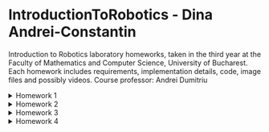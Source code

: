 # IntroductionToRobotics - Dina Andrei-Constantin
Introduction to Robotics laboratory homeworks, taken in the third year at the Faculty of Mathematics and Computer Science, University of Bucharest.
Each homework includes requirements, implementation details, code, image files and possibly videos. 
Course professor: Andrei Dumitriu


<details>
<summary>Homework 1</summary>
<br>

Task Requirements: "Use a separate potentiometer in controlling each of the color of the RGB led (Red, Green and Blue).  The control must be done with digital electronics(aka you must read the value of the potentiometer with Arduino, and write a mapped value to each of the pins connected to the led."

Pictures of the setup:

<img src="https://user-images.githubusercontent.com/99658689/197361062-53204f3e-b34f-4619-b5c0-541bb6c48442.jpg" width="360" height="640" />
<img src="https://user-images.githubusercontent.com/99658689/197361065-4734f1a1-75c0-46c6-82d4-7b6c7cbc0139.jpg" width="360" height="640" />
<img src="https://user-images.githubusercontent.com/99658689/197361066-807e18ae-effc-4eeb-9697-51db8d0ee09e.jpg" width="360" height="640" />
<img src="https://user-images.githubusercontent.com/99658689/197361067-ed2d10cd-f074-4884-9254-b36322cb8759.jpg" width="360" height="640" />
<img src="https://user-images.githubusercontent.com/99658689/197361068-f04b71ca-1c5e-4565-8f69-07c58bb295ad.jpg" width="360" height="640" />
<img src="https://user-images.githubusercontent.com/99658689/197361069-b1e2d4fa-e1c6-48f1-9a74-ac192e90afe3.jpg" width="360" height="640" />
<img src="https://user-images.githubusercontent.com/99658689/197361070-ca0e6c88-79ed-49cd-9ffd-dd0ab1e8f10f.jpg" width="360" height="640" />
<img src="https://user-images.githubusercontent.com/99658689/197361071-b073e61d-a1c7-42f9-ba83-6fb0a0ecb830.jpg" width="360" height="640" />
  

A video of the project in which you can see the way everything works:
https://youtu.be/HYCs1vSOPmo

Source code:

```
const int redLedPin = 11;
const int blueLedPin = 10;
const int greenLedPin = 9;

const int pinRedLevel = A3;
const int pinGreenLevel = A5;
const int pinBlueLevel = A4;

const int LOWER_BOUND_ANALOG_READ = 0;
const int HIGHER_BOUND_ANALOG_READ = 1023;
const int LOWER_BOUND_ANALOG_WRITE = 0;
const int HIGHER_BOUND_ANALOG_WRITE = 255;

int rawRedValue, rawGreenValue, rawBlueValue;
int RGBredValue, RGBgreenValue, RGBblueValue;

void setup() {
  pinMode(redLedPin, OUTPUT);
  pinMode(blueLedPin, OUTPUT);
  pinMode(greenLedPin, OUTPUT);
  pinMode(pinRedLevel, INPUT);
  pinMode(pinBlueLevel, INPUT);
  pinMode(pinGreenLevel, INPUT);
  
  Serial.begin(9600);
}

void loop() {
  // citim valorile de tip input, valoare intreagi din [0,1023]
  rawGreenValue = analogRead(pinGreenLevel); 
  rawRedValue = analogRead(pinRedLevel);
  rawBlueValue = analogRead(pinBlueLevel);
  
  // transformam valorile citite in valori din intervalul [0,255]
  RGBredValue = map(rawRedValue, LOWER_BOUND_ANALOG_READ, HIGHER_BOUND_ANALOG_READ, LOWER_BOUND_ANALOG_WRITE, HIGHER_BOUND_ANALOG_WRITE);
  RGBgreenValue = map(rawGreenValue, LOWER_BOUND_ANALOG_READ, HIGHER_BOUND_ANALOG_READ, LOWER_BOUND_ANALOG_WRITE, HIGHER_BOUND_ANALOG_WRITE);
  RGBblueValue = map(rawBlueValue, LOWER_BOUND_ANALOG_READ, HIGHER_BOUND_ANALOG_READ, LOWER_BOUND_ANALOG_WRITE, HIGHER_BOUND_ANALOG_WRITE);;
  
  // vom seta un threshold in cazul in care device-ul de input nu este perfect: valoriile < 5 se considera ca fiind 0
  if (RGBredValue < 5)
    RGBredValue = 0;

  if (RGBgreenValue < 5)
    RGBgreenValue = 0;

  if (RGBblueValue < 5)
    RGBblueValue = 0;
  
  // trimitem semnalul catre LED
  assignRGBtoLed(RGBredValue, RGBgreenValue, RGBblueValue);
}

void assignRGBtoLed(int r, int g, int b){
  // functia seteaza intensitatile de rosu, verde si albastru LED-ului nostru
  analogWrite(redLedPin, r);
  analogWrite(blueLedPin, g);
  analogWrite(greenLedPin, b);
}
```
</details>




<details>
<summary>Homework 2</summary>
<br>

Task Requirements: 
  Building  the  traffic  lights  for  a  crosswalk.   Using 2 LEDs to represent the traffic lights for people (red and green) and 3 LEDs to represent the traffic lights for cars (red, yellow and green). See the states it needs to go through:
    <br> 1. State 1 (default, reinstated after state 4 ends):  green light for cars,red  light  for  people,  no  sounds.   Duration:  indefinite,  changed  bypressing the button.
    <br> 2. State 2 (initiated by counting down 8 seconds after a button press):the  light  should  be  yellow  for  cars,  red  for  people  and  no  sounds.Duration:  3 seconds.
    <br> 3. State 3 (initiated after state 2 ends):  red for cars, green for peopleand a beeping sound from the buzzer at a constant interval. Duration:8 seconds.
    <br> 4. State 4 (initiated after state 3 ends):  red for cars,blinking greenfor people and a beeping sound from the buzzer,  at a constant in-terval,  faster than the beeping in state 3.  This state should last 4seconds.
  
  Note: pressing the button in any state other than state 1 will not yield any actions.

Pictures of the setup:

<img src="https://user-images.githubusercontent.com/99658689/199517632-51095031-59dc-4b2b-be39-d3efe7a342c0.jpg" width="360" height="640" />
  
A video of the project in which you can see the way everything works: https://youtu.be/fbVpC9-l-Uo

Source code:

```
// used pins

const int buttonPin = 5;
const int buzzerPin = 6;

const int pedestrianGreenPin = 7;
const int pedestrianRedPin = 8;

const int carGreenPin = 9;
const int carYellowPin = 10;
const int carRedPin = 11;

// used values
const int pedestrianWaitTime = 8000;
const int yellowLightTimer = 3000;
const int pedestrianGreenLightTimer = 8000;
const int pedestrianGreenLightTimer2 = 4000;
const int soundFrequency = 10000;
const int beepingInterval1 = 500;
const int beepingInterval2 = 250;

int sequenceTime = 0;

byte buttonState = 0;
byte currentButtonState = 0;
byte previousButtonState = 0;

bool buttonIsPressable = true;
bool buzzerOn = false;

int buttonPressCount = 0;
byte minimumPressTime = 50;
bool pedestrianGreenLightOn = false;

unsigned long lastReadingTime = 0;
unsigned long waitingSequence, yellowLightSequence, pedestrianGreenLightSequence1, pedestrianGreenLightSequence2;
unsigned long lastBuzzTimer = 0;

void setup() {
  pinMode(buttonPin, INPUT_PULLUP);
  pinMode(buzzerPin, OUTPUT);
  pinMode(pedestrianGreenPin, OUTPUT);
  pinMode(pedestrianRedPin, OUTPUT);
  pinMode(carGreenPin, OUTPUT);
  pinMode(carRedPin, OUTPUT);
  pinMode(carYellowPin, OUTPUT);

  Serial.begin(9600);
}

void loop() {

  constrain(buttonPressCount, 0, 2);


  if (buttonPressCount == 0){
    noTone(buzzerPin);
    digitalWrite(pedestrianGreenPin, LOW);
    digitalWrite(pedestrianRedPin, HIGH);
    digitalWrite(carRedPin, LOW);
    digitalWrite(carGreenPin, HIGH);
    digitalWrite(carYellowPin, LOW);
  }

  currentButtonState = !digitalRead(buttonPin);


  if (buttonIsPressable)
    if (currentButtonState != previousButtonState)
      if (millis() - lastReadingTime > minimumPressTime)
          {
            buttonPressCount++;
            previousButtonState = currentButtonState;
            lastReadingTime = millis();
            if (buttonPressCount % 2 == 0){
              waitingSequence = millis() + pedestrianWaitTime;
              yellowLightSequence = yellowLightTimer + waitingSequence;
              pedestrianGreenLightSequence1 = pedestrianGreenLightTimer + yellowLightSequence;
              pedestrianGreenLightSequence2 = pedestrianGreenLightTimer2 + pedestrianGreenLightSequence1;
            }
          }

  if (buttonPressCount % 2 == 0 && buttonPressCount){
    buttonIsPressable = false; // in case a pedestrian spams the button, it will only initiate a sequence the first time it's pressed

    if (millis() < waitingSequence); // pedestrians waiting for green light timer

    else if (millis() < yellowLightSequence){
        digitalWrite(carGreenPin, LOW);
        digitalWrite(carYellowPin, HIGH);
        delay(1);
    }  

    else if (millis() < pedestrianGreenLightSequence1){
      digitalWrite(carYellowPin, LOW);
      digitalWrite(carRedPin, HIGH);
      if (millis() - lastBuzzTimer > beepingInterval1)
        {
        if (buzzerOn)
          noTone(buzzerPin);
        else tone(buzzerPin, soundFrequency, pedestrianGreenLightTimer);
        lastBuzzTimer = millis();
        buzzerOn = !buzzerOn;
        pedestrianGreenLightOn = true;
        }
      
      digitalWrite(pedestrianGreenPin, HIGH);
      digitalWrite(pedestrianRedPin, LOW);
      delay(1);

    }  
    else if (millis() < pedestrianGreenLightSequence2){
      if (millis() - lastBuzzTimer > beepingInterval2)
        {
        if (buzzerOn){
          digitalWrite(pedestrianGreenPin, LOW);
          noTone(buzzerPin);

        }
        else {         
          digitalWrite(pedestrianGreenPin, HIGH);
          tone(buzzerPin, soundFrequency, pedestrianGreenLightTimer);
        }

        lastBuzzTimer = millis();
        buzzerOn = !buzzerOn;
        pedestrianGreenLightOn = !pedestrianGreenLightOn;
        }
      
      delay(1);

    }  
    else{
      noTone(buzzerPin);
      digitalWrite(pedestrianGreenPin, LOW);
      digitalWrite(pedestrianRedPin, HIGH);
      digitalWrite(carRedPin, LOW);
      digitalWrite(carGreenPin, HIGH);
      digitalWrite(carYellowPin, LOW);
      delay(1);
      buttonIsPressable=true;
    }  
    
  }  
  delay(1);    
}
```
</details>

  
<details>
<summary>
  Homework 3
  </summary>
<br>

Task Requirements: 

  You will use the joystick to control the position ofthe segment and ”draw” on the display.  The movement between segment sshould be natural (meaning they should jump from the current positiononly to neighbors, but without passing through ”walls”. The system has the following states:
  <br> 1.State  1 (default,  but  also  initiated  after  a  button  press  in  State2):  Current  position  blinking.   Can  use  the  joystick  to  move  fromone  position  to  neighbors.   Short  pressing  the  button  toggles  state2.  Long pressing the button in state 1 resets the entire display byturning all the segments OFF and moving the current position to thedecimal point.
  <br> 2.State  2(initiated  after  a  button  press  in  State  1):   The  currentsegment  stops  blinking,  adopting  the  state  of  the  segment  beforeselection (ON or OFF). Toggling the X (or Y, you chose) axis shouldchange  the  segment  state  from  ON  to  OFF  or  from  OFF  to  ON.Clicking the joystick should save the segment state and exit back tostate 1.
  
Pictures of the setup:

<img src="https://user-images.githubusercontent.com/99658689/200854800-f2460ecf-d976-42fd-bf2f-4a86a4a3bf6c.jpg" width="360" height="640" />
  
  
A video of the project in which you can see the way everything works: https://youtu.be/9i24RCIUL2s

Source code:

```
// declare all the segments pins
const int pinA = 4;
const int pinB = 5;
const int pinC = 6;
const int pinD = 7;
const int pinE = 8;
const int pinF = 9;
const int pinG = 10;
const int pinDP = 11;

// joystick pins
const int joyXPin = A1;
const int joyYPin = A0;
const int joySWPin = 12;

int blinkingSegment = pinDP; // the blinking pin, when the program starts it should be pinDP

const int joyLeftThreshold = -100;
const int joyRightThreshold = 100;
const int joyDefaultXValue = 0;

const int joyUpThreshold = 100;
const int joyDownThreshold = -100;
const int joyDefaultYValue = 0;

const int neutralThreshold = 200;
bool joyIsNeutral = true;

bool joySWState = HIGH;
bool joyPrevSWState = HIGH;
bool dpState = false;

char nextTransition[] = "NEUTRAL";
char lastTransition[] = "NEUTRAL";

char movementStateOY[] = "NEUTRAL";
int absValueX, absValueY;

bool segmentBlinkingOn = true;
unsigned long lastChangeInBlinking = 0;
unsigned long lastReadSWState = 0;
long pressTime = 0;
long releaseTime = 0;

int blinkingInterval = 500;

const int segSize = 8;
// modify if you have common anode
bool commonAnode = false; 

byte segmentOn = HIGH;
int segments[segSize] = { 
  pinA, pinB, pinC, pinD, pinE, pinF, pinG, pinDP
};

int currentDigit = 0;

const int noOfDigits = 10;
byte digitMatrix[noOfDigits][segSize - 1] = {
// a  b  c  d  e  f  g
  {1, 1, 1, 1, 1, 1, 0}, // 0
  {0, 1, 1, 0, 0, 0, 0}, // 1
  {1, 1, 0, 1, 1, 0, 1}, // 2
  {1, 1, 1, 1, 0, 0, 1}, // 3
  {0, 1, 1, 0, 0, 1, 1}, // 4
  {1, 0, 1, 1, 0, 1, 1}, // 5
  {1, 0, 1, 1, 1, 1, 1}, // 6
  {1, 1, 1, 0, 0, 0, 0}, // 7
  {1, 1, 1, 1, 1, 1, 1}, // 8
  {1, 1, 1, 1, 0, 1, 1}  // 9
};

int statePinA = LOW;
int statePinB = LOW;
int statePinC = LOW;
int statePinD = LOW;
int statePinE = LOW;
int statePinF = LOW;
int statePinG = LOW;
int statePinDP = LOW;
int stateCurrentPin = LOW;
char movementStateOX[] = "NEUTRAL";

bool buttonWasReleased = true;
int totalPressedTime = 0;
bool segmentActualized = true;
int currentBlink = LOW;
bool blinkingMode = true;
int shortPressTime = 1000;

int analogReadMinValue = 0;
int analogReadMaxValue = 1023;
int mappedMinAnalogValue = -512;
int mappedMaxAnalogValue = 511;

void setup() {
  // initialize all the pins
  for (int i = 0; i < segSize; i++) {
    pinMode(segments[i], OUTPUT);
  }
  pinMode(joySWPin, INPUT_PULLUP);
  if (commonAnode == true) {
    segmentOn = !segmentOn;
  }
  
  Serial.begin(9600);
}

void loop() {

 
  joySWState = digitalRead(joySWPin);
  
  if(joySWState != joyPrevSWState)
    {

    if (joySWState == LOW)
      {
        pressTime = millis();
        buttonWasReleased = false;
      }

    else if (!buttonWasReleased)
      {
      releaseTime = millis();
      buttonWasReleased = true;
      totalPressedTime = releaseTime - pressTime;
      segmentActualized = false;
      }
    }



  joyPrevSWState = joySWState;

  if (releaseTime - pressTime > 0 && !segmentActualized)
  {
    if (releaseTime - pressTime < shortPressTime ) // short press
      {
        blinkingMode = !blinkingMode;
        segmentActualized = true;
      } 

      else // long press
        {
        statePinA = LOW;
        statePinB = LOW;
        statePinC = LOW;
        statePinD = LOW;
        statePinE = LOW;
        statePinF = LOW;
        statePinG = LOW;
        statePinDP = LOW;
        digitalWrite(pinA, statePinA);
        digitalWrite(pinB, statePinB);  
        digitalWrite(pinC, statePinC);
        digitalWrite(pinD, statePinD);
        digitalWrite(pinE, statePinE);
        digitalWrite(pinF, statePinF);
        digitalWrite(pinG, statePinG);
        digitalWrite(pinDP, statePinDP);
        segmentActualized = true;
        blinkingSegment = pinDP;
        //resetting the board
        }
  }



  int joyY = analogRead(joyYPin);
  int joyX = analogRead(joyXPin);
  joyY = map(joyY, analogReadMinValue, analogReadMaxValue, mappedMinAnalogValue, mappedMaxAnalogValue);
  joyX = map(joyX, analogReadMinValue, analogReadMaxValue, mappedMinAnalogValue, mappedMaxAnalogValue);
  strcpy(nextTransition, "NEUTRAL");

  // we have the values for x and y transposed in an interval [-512, 511]
  // checking the direction the joystick points to

  if (joyY > joyUpThreshold)
    {
      strcpy(movementStateOY, "UP");
      absValueY = joyY - joyUpThreshold;
    }

  else if (joyY < joyDownThreshold)
    {
      strcpy(movementStateOY, "DOWN");
      absValueY = joyDownThreshold - joyY;
    }
    
  if (joyX > joyLeftThreshold)
    {
      strcpy(movementStateOX, "RIGHT");
      absValueX = joyX - joyLeftThreshold;
    }
  else if (joyX < joyRightThreshold)
    {
      strcpy(movementStateOX, "LEFT");
      absValueX = joyRightThreshold -  joyX;
    }

  // if the joystick is not moved enough, we will consider its position is neutral
  if (abs (joyX - joyDefaultXValue) < neutralThreshold)
    strcpy(movementStateOX, "NEUTRAL");
  if (abs (joyY - joyDefaultYValue) < neutralThreshold)
    strcpy(movementStateOY, "NEUTRAL");
  

  strcpy(nextTransition, absValueX < absValueY ? movementStateOY : movementStateOX); // save the transition for the next step: for example, if the joystick is both pointed down and a little to the right, it will be considered as pointing down

  if (blinkingMode){ // if the segment is blinking, just blink and move between segments using the joystick

    if (millis() - lastChangeInBlinking > blinkingInterval) // blinking 
      {
        digitalWrite(blinkingSegment, currentBlink);
        
        if (currentBlink == LOW)
          currentBlink = HIGH;
        else currentBlink = LOW;

        lastChangeInBlinking = millis();
      }


    if (strcmp(nextTransition, lastTransition)) // moving between segments. We will check if the joystick changed positions between moves. We do this because we dont want to move up 100 positions in one little movement of the joystick, just once
      {
        stateCurrentPin = getSegmentState(blinkingSegment); // find the next segment
        digitalWrite(blinkingSegment, stateCurrentPin); // if we move away from the segment, the state should be the same as before we "arrived" there
        blinkingSegment = changeSegment(blinkingSegment, nextTransition); // move to the next segment
        strcpy(lastTransition, nextTransition); // save the last transition
      }

  }

  else { // in this mode we change the selected segment state using up and down movements of the joystick
      if ((!strcmp(nextTransition, "UP") || !strcmp(nextTransition, "DOWN")) && strcmp(nextTransition, lastTransition))
      {
            if (blinkingSegment == pinA)
              statePinA = !statePinA;
            if (blinkingSegment == pinB)
              statePinB = !statePinB;
            if (blinkingSegment == pinC)
              statePinC = !statePinC;
            if (blinkingSegment == pinD)
              statePinD = !statePinD;
            if (blinkingSegment == pinE)
              statePinE = !statePinE;
            if (blinkingSegment == pinF)
              statePinF = !statePinF;
            if (blinkingSegment == pinG)
              statePinG = !statePinG;
            if (blinkingSegment == pinDP)
              statePinDP = !statePinDP;

            stateCurrentPin = getSegmentState(blinkingSegment);
            digitalWrite(blinkingSegment, stateCurrentPin);
            
            strcpy(lastTransition, nextTransition);
      }
  } 
}

int getSegmentState (int pin){
  if (pin == pinA)
    return statePinA;
  if (pin == pinB)
    return statePinB;
  if (pin == pinC)
    return statePinC;
  if (pin == pinD)
    return statePinD;
  if (pin == pinE)
    return statePinE;
  if (pin == pinF)
    return statePinF;
  if (pin == pinG)
    return statePinG;
  if (pin == pinDP)
    return statePinDP;
  
}
int changeSegment (int currentSegment, char transition[]){
  // the function returns the next segment we move to (if we can move to another segment through the movement stored in transition parameter)
  if (!strcmp(transition, "NEUTRAL"))
    return currentSegment;
  switch(currentSegment){
    case (pinA):
      if (!strcmp(transition, "LEFT"))
        return pinF;
      if (!strcmp(transition, "RIGHT"))
        return pinB;
      if (!strcmp(transition, "UP"))
        return currentSegment;
      if (!strcmp(transition, "DOWN"))
        return pinG;
      break;

    case (pinB):
      if (!strcmp(transition, "LEFT"))
        return pinF;
      if (!strcmp(transition, "RIGHT"))
        return currentSegment;
      if (!strcmp(transition, "UP"))
        return pinA;
      if (!strcmp(transition, "DOWN"))
        return pinG;
      break;

    case (pinC):
      if (!strcmp(transition, "LEFT"))
        return pinE;
      if (!strcmp(transition, "RIGHT"))
        return pinDP;
      if (!strcmp(transition, "UP"))
        return pinG;
      if (!strcmp(transition, "DOWN"))
        return pinD;
      break;

    case (pinD):
      if (!strcmp(transition, "LEFT"))
        return pinE;
      if (!strcmp(transition, "RIGHT"))
        return pinC;
      if (!strcmp(transition, "UP"))
        return pinG;
      if (!strcmp(transition, "DOWN"))
        return currentSegment;     
      break;

    case (pinE):
      if (!strcmp(transition, "LEFT"))
        return currentSegment;
      if (!strcmp(transition, "RIGHT"))
        return pinC;
      if (!strcmp(transition, "UP"))
        return pinG;
      if (!strcmp(transition, "DOWN"))
        return pinD;
      break;

    case (pinF):
      if (!strcmp(transition, "LEFT"))
        return currentSegment;
      if (!strcmp(transition, "RIGHT"))
        return pinB;
      if (!strcmp(transition, "UP"))
        return pinA;
      if (!strcmp(transition, "DOWN"))
        return pinG;
      break;

    case (pinG):
      if (!strcmp(transition, "LEFT"))
        return currentSegment;
      if (!strcmp(transition, "RIGHT"))
        return currentSegment;
      if (!strcmp(transition, "UP"))
        return pinA;
      if (!strcmp(transition, "DOWN"))
        return pinD;
      break;

    case (pinDP):
      if (!strcmp(transition, "LEFT"))
        return pinC;
      if (!strcmp(transition, "RIGHT"))
        return currentSegment;
      if (!strcmp(transition, "UP"))
        return currentSegment;
      if (!strcmp(transition, "DOWN"))
        return currentSegment;
      break;

  }

}
```
</details>
  
  
  
 
  
<details>
<summary>Homework 4</summary>
<br>

Task Requirements: 

TBW
  
Pictures of the setup:

<img src="https://user-images.githubusercontent.com/99658689/202426602-97054055-9548-4e72-9ea7-5385e2a38fe9.jpg" width="360" height="640" />
  
A video of the project in which you can see the way everything works: https://youtu.be/soZ97woMAm0

Source code:

```
//DS= [D]ata [S]torage - data
//STCP= [ST]orage [C]lock [P]in latch
//SHCP= [SH]ift register [C]lock [P]in clock
 
#define movingState 0
#define modifyValueState 1

const int UP = 1;
const int DOWN = -1;
const int NEUTRAL = 0;
const int LEFT = 2;
const int RIGHT = -2;

const int latchPin = 11; // STCP to 12 on Shift Register
const int clockPin = 10; // SHCP to 11 on Shift Register
const int dataPin = 12; // DS to 14 on Shift Register
 
const int joyXPin = A0;
const int joyYPin = A1;
const int joySWPin = 8;
  
const int joyLeftThreshold = 300;
const int joyRightThreshold = 700;
const int joyDefaultXValue = 450;
 
const int joyUpThreshold = 700;
const int joyDownThreshold = 300;
const int joyDefaultYValue = 450;
 
const int neutralThreshold = 450;
 
const int segD1 = 7;
const int segD2 = 6;
const int segD3 = 5;
const int segD4 = 4;
 
const byte regSize = 8; // 1 byte aka 8 bits

const int displayCount = 4;
const int encodingsNumber = 17;
const int DP = 16; // we will use this later to turn on a DP

bool joySWState = HIGH;
bool joyPrevSWState = HIGH;
 

const int segSize = 8;
int nextTransition;
int lastTransition; 
 
bool segmentBlinkingOn = true;
unsigned long lastChangeInBlinking = 0;
long pressTime = 0;
long releaseTime = 0;
 
int blinkingInterval = 500;
 
byte segmentOn = HIGH;
 
int displayDigits[] = {
  segD1, segD2, segD3, segD4
};

bool buttonWasReleased = true;
int totalPressedTime = 0;
bool segmentActualized = true;
int shortPressTime = 1000;
 
unsigned long displayedNumber = 0; // the number displayed on the 4 digits 7 segment display

int byteEncodings[encodingsNumber] = { // encoding matrix for our hex digits + DP
//A B C D E F G DP 
  B11111100, // 0 
  B01100000, // 1
  B11011010, // 2
  B11110010, // 3
  B01100110, // 4
  B10110110, // 5
  B10111110, // 6
  B11100000, // 7
  B11111110, // 8
  B11110110, // 9
  B11101110, // A
  B00111110, // b
  B10011100, // C
  B01111010, // d
  B10011110, // E
  B10001110,  // F
  B00000001 // DP
};
 
int currentPosition = 0; // 0/1/2/3, depending on which digit we are currently on
 
byte currentState = 0; // can be movingState (state 1) or modifyValueState (state 2)

int joyX, joyY; // values read by the joystick

void setup() {
  // put your setup code here, to run once:
  pinMode(latchPin, OUTPUT);
  pinMode(clockPin, OUTPUT);
  pinMode(dataPin, OUTPUT);
  pinMode(joySWPin, INPUT_PULLUP);
 
  for (int i = 0; i < displayCount; i++) {
    pinMode(displayDigits[i], OUTPUT);
    digitalWrite(displayDigits[i], LOW);
  }  
  Serial.begin(9600);
}
 
void loop() {
  // writeNumber(1234); // first test with this and increase the delay inside the writeNumber function
 
 
  joySWState = digitalRead(joySWPin);
 
  if(joySWState != joyPrevSWState)
    {
 
    if (joySWState == LOW)
      {
        pressTime = millis();
        buttonWasReleased = false;
      }
 
    else if (!buttonWasReleased)
      {
      releaseTime = millis();
      buttonWasReleased = true;
      totalPressedTime = releaseTime - pressTime;
      segmentActualized = false;
      }
    }
 
 
 
  joyPrevSWState = joySWState;
 
  if (releaseTime - pressTime > 0 && !segmentActualized)
  {
    if (releaseTime - pressTime < shortPressTime ) // short press
        {
          segmentActualized = true;
          if (currentState == movingState)
            currentState = modifyValueState;
          else currentState = movingState;
        }
 
      else // long press
        {
          if (currentState == movingState)        //resetting the board
            {
              displayedNumber = 0;
              currentPosition = 0;
              currentState = movingState;
              pressTime = millis();
              releaseTime = millis();
            }
        }
  }
 
 
 
  joyY = analogRead(joyYPin);
  joyX = analogRead(joyXPin);

  nextTransition = NEUTRAL;
 
  // we have the values for x and y transposed in an interval [-512, 511]
  // checking the direction the joystick points to
 

 
  
  if (currentState == movingState)
  {
    if (joyX > joyRightThreshold)
      nextTransition = RIGHT;
    else if (joyX < joyLeftThreshold)
      nextTransition = LEFT;
    else nextTransition = NEUTRAL; 

    // we will determine whether the joystick is standing still (or almost standing still), is moved to the left or to the right

    if (nextTransition != lastTransition) // we check this so we dont spam move to the left/ right. For every left/ right movement of the joystick we will move exactly once
    {
        lastTransition = nextTransition; 

        if (nextTransition == LEFT)
          {
            currentPosition++;
            if (currentPosition > 3)
              currentPosition = 3;

          }
        else if (nextTransition == RIGHT) {
          {
            currentPosition--;
            if (currentPosition < 0)
              currentPosition = 0;
          }
      }
    }


  if (millis() - lastChangeInBlinking < blinkingInterval)
    writeNumberNoDP(displayedNumber);
  else if (millis() - lastChangeInBlinking < 2 * blinkingInterval)
    writeNumber(displayedNumber);
  else lastChangeInBlinking = millis();


  }
 
  else { // the second state, where we modify the current digit value using up/ down 
    writeNumber(displayedNumber);

     if (joyY > joyUpThreshold)
      nextTransition = UP;
    else if (joyY < joyDownThreshold)
      nextTransition = DOWN;
    else nextTransition = NEUTRAL;
    // we will determine whether the joystick is standing still (or almost standing still), is moved up or down

  if (nextTransition != lastTransition) // we check this so we dont spam move up/ down. For every up/ down movement of the joystick we will move exactly once
      {
        lastTransition = nextTransition;
        if (nextTransition == UP)
          {
            // != 15 means we check if we are going to overflow the value, which we don't want to do
            switch (currentPosition) {
            case 0:
              if (displayedNumber % 16 != 15)
                displayedNumber += 0x1; // add 1 to the _ _ _ x digit
              break;
            case 1:
              if (displayedNumber / 16 % 16 != 15) // add 1 to the _ _ x _ digit
                displayedNumber += 0x10;
              break;
            case 2:
              if (displayedNumber / 256 % 16 != 15) // add 1 to the _ x _ _ digit
               displayedNumber += 0x100;
              break;
            case 3: 
              if (displayedNumber / 4096 % 16 != 15) // add 1 to the x _ _ _ digit
                displayedNumber += 0x1000;
              break;
            }

          }
        else if (nextTransition == DOWN) {
          {
            // != 0 means we check if we are going to overflow the value, which we don't want to do
          switch (currentPosition) {
            case 0:
              if (displayedNumber % 16 != 0) // substract 1 from the _ _ _ x digit
                displayedNumber -= 0x1;
              break;
            case 1:
              if (displayedNumber / 16 % 16 != 0) // substract 1 from the _ _ x _ digit
                displayedNumber -= 0x10;
              break;
            case 2:
              if (displayedNumber / 256 % 16 != 0) // substract 1 from the _ x _ _ digit
               displayedNumber -= 0x100;
              break;
            case 3: 
              if (displayedNumber / 4096 % 16 != 0) // substract 1 from the x _ _ _ digit
                displayedNumber -= 0x1000;
              break;
            }
          }
      }
    }
    
  }
 
} 
 
 
 
void writeReg(int digit) {
    // ST_CP LOW to keep LEDs from changing while reading serial data
    digitalWrite(latchPin, LOW);
    // Shift out the bits
    shiftOut(dataPin, clockPin, MSBFIRST, digit);
    /* ST_CP on Rising to move the data from shift register
     * to storage register, making the bits available for output.
     */
    digitalWrite(latchPin, HIGH);
}


void activateDisplay(int displayNumber) { 
  // first, disable all the display digits
  for (int i = 0; i < displayCount; i++) 
    digitalWrite(displayDigits[i], HIGH);
  // then enable only the digit you want to use now
  digitalWrite(displayDigits[displayNumber], LOW);
  delay(2);
}
 
void writeNumber(unsigned long number) {
  unsigned long currentNumber = number; 
  int displayDigit = 0;
  int lastDigit = 0;
 
  while (currentNumber != 0)
  {
    // get the last digit of the number
    lastDigit = currentNumber % 16; // 3
    // send the number to the display
    writeReg(byteEncodings[lastDigit]);
    // enable only the display digit for that 
    activateDisplay(displayDigit);
    delay(2);
    // increase the delay to see multiplexing in action
    // increment the display digit
    displayDigit++;
    // eliminate the last digit of the number
    currentNumber /= 16;
  }
  while (displayDigit <= 3)
  {
    // if our number doesn't have enough digits, we will complete by adding 0's to the left
    writeReg(byteEncodings[0]);
    activateDisplay(displayDigit);
    delay(2);
    displayDigit++;
  }

  writeReg(byteEncodings[DP]);
  activateDisplay(currentPosition);


}


void writeNumberNoDP(unsigned long number) {
  unsigned long currentNumber = number; 
  int displayDigit = 0;
  int lastDigit = 0;
 
  while (currentNumber != 0) 
  {
    // get the last digit of the number
    lastDigit = currentNumber % 16; // 3
    // send the number to the display
    writeReg(byteEncodings[lastDigit]);
    // enable only the display digit for that 
    activateDisplay(displayDigit);
    delay(2);
    // increase the delay to see multiplexing in action
    // increment the display digit
    displayDigit++;
    // eliminate the last digit of the number
    currentNumber /= 16;
  }

  while (displayDigit <= 3)
  {
    // if our number doesn't have enough digits, we will complete by adding 0's to the left
    writeReg(byteEncodings[0]);
    activateDisplay(displayDigit);
    delay(2);
    displayDigit++;
  }

}
```
</details>




